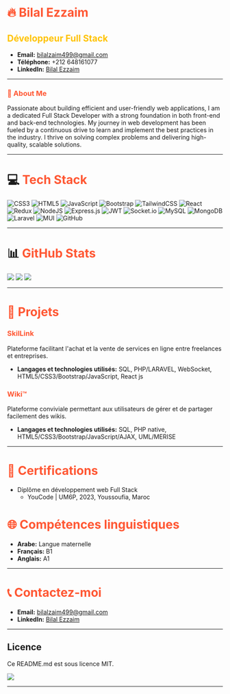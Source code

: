 # **<span style="color: #FF5733;">🔥 Bilal Ezzaim</span>**

## **<span style="color: #FFC300;">Développeur Full Stack</span>**

- **Email:** bilalzaim499@gmail.com 
- **Téléphone:** +212 648161077
- **LinkedIn:** [Bilal Ezzaim](https://www.linkedin.com/in/bilal-ezzaim-a34313240/)

---

### **<span style="color: #FF5733;">🚀 About Me</span>**

Passionate about building efficient and user-friendly web applications, I am a dedicated Full Stack Developer with a strong foundation in both front-end and back-end technologies. My journey in web development has been fueled by a continuous drive to learn and implement the best practices in the industry. I thrive on solving complex problems and delivering high-quality, scalable solutions.

---

# 💻 **<span style="color: #FF5733;">Tech Stack</span>**

![CSS3](https://img.shields.io/badge/css3-%231572B6.svg?style=for-the-badge&logo=css3&logoColor=white)
![HTML5](https://img.shields.io/badge/html5-%23E34F26.svg?style=for-the-badge&logo=html5&logoColor=white)
![JavaScript](https://img.shields.io/badge/javascript-%23323330.svg?style=for-the-badge&logo=javascript&logoColor=%23F7DF1E)
![Bootstrap](https://img.shields.io/badge/bootstrap-%238511FA.svg?style=for-the-badge&logo=bootstrap&logoColor=white)
![TailwindCSS](https://img.shields.io/badge/tailwindcss-%2338B2AC.svg?style=for-the-badge&logo=tailwind-css&logoColor=white)
![React](https://img.shields.io/badge/react-%2320232a.svg?style=for-the-badge&logo=react&logoColor=%2361DAFB)
![Redux](https://img.shields.io/badge/redux-%23593d88.svg?style=for-the-badge&logo=redux&logoColor=white)
![NodeJS](https://img.shields.io/badge/node.js-6DA55F?style=for-the-badge&logo=node.js&logoColor=white)
![Express.js](https://img.shields.io/badge/express.js-%23404d59.svg?style=for-the-badge&logo=express&logoColor=%2361DAFB)
![JWT](https://img.shields.io/badge/JWT-black?style=for-the-badge&logo=JSON%20web%20tokens)
![Socket.io](https://img.shields.io/badge/Socket.io-black?style=for-the-badge&logo=socket.io&badgeColor=010101)
![MySQL](https://img.shields.io/badge/mysql-4479A1.svg?style=for-the-badge&logo=mysql&logoColor=white)
![MongoDB](https://img.shields.io/badge/MongoDB-%234ea94b.svg?style=for-the-badge&logo=mongodb&logoColor=white)
![Laravel](https://img.shields.io/badge/laravel-%23FF2D20.svg?style=for-the-badge&logo=laravel&logoColor=white)
![MUI](https://img.shields.io/badge/MUI-%230081CB.svg?style=for-the-badge&logo=mui&logoColor=white)
![GitHub](https://img.shields.io/badge/github-%23121011.svg?style=for-the-badge&logo=github&logoColor=white)

---

# 📊 **<span style="color: #FF5733;">GitHub Stats</span>**

![](https://github-readme-stats.vercel.app/api?username=Bilal-EZ-ZAIM&theme=dark&hide_border=false&include_all_commits=true&count_private=true)
![](https://github-readme-streak-stats.herokuapp.com/?user=Bilal-EZ-ZAIM&theme=dark&hide_border=false)
![](https://github-readme-stats.vercel.app/api/top-langs/?username=Bilal-EZ-ZAIM&theme=dark&hide_border=false&include_all_commits=true&count_private=true&layout=compact)

---

# **<span style="color: #FF5733;">💼 Projets</span>**

### **<span style="color: #FF5733;">SkilLink</span>**
Plateforme facilitant l'achat et la vente de services en ligne entre freelances et entreprises.
- **Langages et technologies utilisés:** SQL, PHP/LARAVEL, WebSocket, HTML5/CSS3/Bootstrap/JavaScript, React js

### **<span style="color: #FF5733;">Wiki™</span>**
Plateforme conviviale permettant aux utilisateurs de gérer et de partager facilement des wikis.
- **Langages et technologies utilisés:** SQL, PHP native, HTML5/CSS3/Bootstrap/JavaScript/AJAX, UML/MERISE

---

# **<span style="color: #FF5733;">📜 Certifications</span>**
- Diplôme en développement web Full Stack
  - YouCode | UM6P, 2023, Youssoufia, Maroc

# **<span style="color: #FF5733;">🌐 Compétences linguistiques</span>**
- **Arabe:** Langue maternelle
- **Français:** B1
- **Anglais:** A1

---

# **<span style="color: #FF5733;">📞 Contactez-moi</span>**

- **Email:** bilalzaim499@gmail.com
- **LinkedIn:** [Bilal Ezzaim](https://www.linkedin.com/in/bilal-ezzaim-a34313240/)

---

## Licence

Ce README.md est sous licence MIT.

[![](https://visitcount.itsvg.in/api?id=Bilal-EZ-ZAIM&icon=0&color=0)](https://visitcount.itsvg.in)

---

<!-- Proudly created with GPRM ( https://gprm.itsvg.in ) -->
